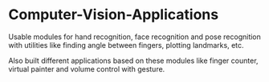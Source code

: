 # Computer-Vision-Applications

Usable modules for hand recognition, face recognition and pose recognition with utilities like finding angle between fingers, plotting landmarks, etc.

Also built different applications based on these modules like finger counter, virtual painter and volume control with gesture.
